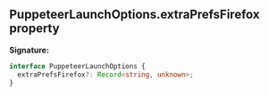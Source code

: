 ## PuppeteerLaunchOptions.extraPrefsFirefox property

**Signature:**

```typescript
interface PuppeteerLaunchOptions {
  extraPrefsFirefox?: Record<string, unknown>;
}
```
